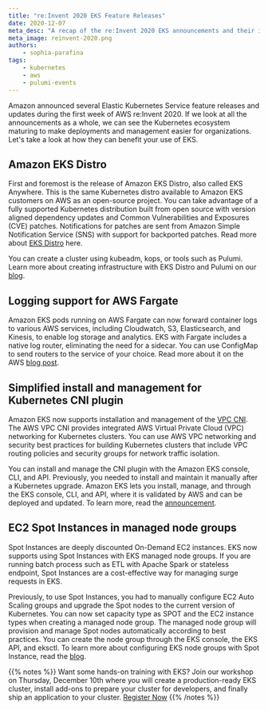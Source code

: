 ```yaml
---
title: "re:Invent 2020 EKS Feature Releases"
date: 2020-12-07
meta_desc: "A recap of the re:Invent 2020 EKS announcements and their impacts"
meta_image: reinvent-2020.png
authors:
    - sophia-parafina
tags:
    - kubernetes
    - aws
    - pulumi-events
---
```


Amazon announced several Elastic Kubernetes Service feature releases and updates during the first week of AWS re:Invent 2020. If we look at all the announcements as a whole, we can see the Kubernetes ecosystem maturing to make deployments and management easier for organizations. Let's take a look at how they can benefit your use of EKS.

<!--more-->

## Amazon EKS Distro

First and foremost is the release of Amazon EKS Distro, also called EKS Anywhere. This is the same Kubernetes distro available to Amazon EKS customers on AWS as an open-source project. You can take advantage of a fully supported Kubernetes distribution built from open source with version aligned dependency updates and Common Vulnerabilities and Exposures (CVE) patches. Notifications for patches are sent from Amazon Simple Notification Service (SNS) with support for backported patches. Read more about [EKS Distro](https://aws.amazon.com/blogs/opensource/introducing-amazon-eks-distro/) here.

You can create a cluster using kubeadm, kops, or tools such as Pulumi. Learn more about creating infrastructure with EKS Distro and Pulumi on our [blog](/blog/amazon-eks-distro).

## Logging support for AWS Fargate

Amazon EKS pods running on AWS Fargate can now forward container logs to various AWS services, including Cloudwatch, S3, Elasticsearch, and Kinesis, to enable log storage and analytics. EKS with Fargate includes a native log router, eliminating the need for a sidecar. You can use ConfigMap to send routers to the service of your choice. Read more about it on the AWS [blog post](https://aws.amazon.com/blogs/containers/fluent-bit-for-amazon-eks-on-aws-fargate-is-here/).

## Simplified install and management for Kubernetes CNI plugin

Amazon EKS now supports installation and management of the [VPC CNI](https://docs.aws.amazon.com/eks/latest/userguide/pod-networking.html). The AWS VPC CNI provides integrated AWS Virtual Private Cloud (VPC) networking for Kubernetes clusters. You can use AWS VPC networking and security best practices for building Kubernetes clusters that include VPC routing policies and security groups for network traffic isolation.

You can install and manage the CNI plugin with the Amazon EKS console, CLI, and API. Previously, you needed to install and maintain it manually after a Kubernetes upgrade. Amazon EKS lets you install, manage, and through the EKS console, CLI, and API, where it is validated by AWS and can be deployed and updated.  To learn more, read the [announcement](https://aws.amazon.com/blogs/containers/introducing-amazon-eks-add-ons/).

## EC2 Spot Instances in managed node groups

Spot Instances are deeply discounted On-Demand EC2 instances. EKS now supports using Spot Instances with EKS managed node groups. If you are running batch process such as ETL with Apache Spark or stateless endpoint, Spot Instances are a cost-effective way for managing surge requests in EKS.

Previously, to use Spot Instances, you had to manually configure EC2 Auto Scaling groups and upgrade the Spot nodes to the current version of Kubernetes. You can now set capacity type as SPOT and the EC2 instance types when creating a managed node group. The managed node group will provision and manage Spot nodes automatically according to best practices. You can create the node group through the EKS console, the EKS API, and eksctl. To learn more about configuring EKS node groups with Spot Instance, read the [blog](https://aws.amazon.com/blogs/containers/amazon-eks-now-supports-provisioning-and-managing-ec2-spot-instances-in-managed-node-groups/).

{{% notes %}}
Want some hands-on training with EKS? Join our workshop on Thursday, December 10th where you will create a production-ready EKS cluster, install add-ons to prepare your cluster for developers, and finally ship an application to your cluster. [Register Now](/resources/building-a-kubernetes-platform-in-amazon-eks)
{{% /notes %}}
